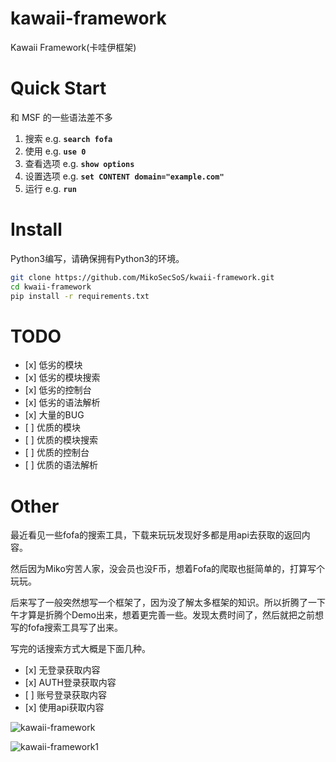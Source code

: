 # kawaii-framework

Kawaii Framework(卡哇伊框架)

# Quick Start

和 MSF 的一些语法差不多

1. 搜索 e.g. **`search fofa`**
2. 使用 e.g. **`use 0`**
3. 查看选项 e.g. **`show options`**
4. 设置选项 e.g. **`set CONTENT domain="example.com"`**
5. 运行 e.g. **`run`**

# Install

Python3编写，请确保拥有Python3的环境。

```bash
git clone https://github.com/MikoSecSoS/kwaii-framework.git
cd kwaii-framework
pip install -r requirements.txt
```

  
# TODO

- \[x\] 低劣的模块
- \[x\] 低劣的模块搜索
- \[x\] 低劣的控制台
- \[x\] 低劣的语法解析
- \[x\] 大量的BUG
- \[ \] 优质的模块
- \[ \] 优质的模块搜索
- \[ \] 优质的控制台
- \[ \] 优质的语法解析

# Other

最近看见一些fofa的搜索工具，下载来玩玩发现好多都是用api去获取的返回内容。

然后因为Miko穷苦人家，没会员也没F币，想着Fofa的爬取也挺简单的，打算写个玩玩。

后来写了一般突然想写一个框架了，因为没了解太多框架的知识。所以折腾了一下午才算是折腾个Demo出来，想着更完善一些。发现太费时间了，然后就把之前想写的fofa搜索工具写了出来。

写完的话搜索方式大概是下面几种。

- \[x\] 无登录获取内容
- \[x\] AUTH登录获取内容
- \[ \] 账号登录获取内容
- \[x\] 使用api获取内容

![kawaii-framework](https://z3.ax1x.com/2021/10/24/5RXnsg.png)

![kawaii-framework1](https://z3.ax1x.com/2021/10/24/5RX3iq.png)
